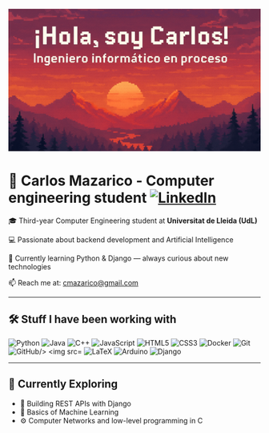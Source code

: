 ![Banner](https://raw.githubusercontent.com/caarlos-04/caarlos-04/main/banner_rectangular.png)

# 👋 Carlos Mazarico - Computer engineering student [<img src="https://raw.githubusercontent.com/maurodesouza/profile-readme-generator/master/src/assets/icons/social/linkedin/default.svg" width="30" alt="LinkedIn"/>]([https://www.linkedin.com/in/caarlos-04/](https://www.linkedin.com/in/carlos-mazarico/))

🎓 Third-year Computer Engineering student at **Universitat de Lleida (UdL)**  

💻 Passionate about backend development and Artificial Intelligence  

🌱 Currently learning Python & Django — always curious about new technologies  

📫 Reach me at: [cmazarico@gmail.com](mailto:cmazarico@gmail.com)  

---

## 🛠️ Stuff I have been working with

<p>
  <img src="https://camo.githubusercontent.com/1594bb61e85b22739a2e8fa02ea68154f8969efc2f280a47f2602f99d5f0fc0e/68747470733a2f2f736b696c6c69636f6e732e6465762f69636f6e733f693d7079" alt="Python"/>
  <img src="https://camo.githubusercontent.com/9e02c0426b198d80f933ea32f92142c36ce703345e524caa6c7f38fa338aaf9f/68747470733a2f2f736b696c6c69636f6e732e6465762f69636f6e733f693d6a617661" alt="Java"/>
  <img src="https://camo.githubusercontent.com/33a88742a4c2007e41b467f181b79c7f68650b056f27ac9d38176995f68ad586/68747470733a2f2f736b696c6c69636f6e732e6465762f69636f6e733f693d637070" alt="C++"/>
  <img src="https://camo.githubusercontent.com/16edff857d92b7794d5f4241aa88b9db4463d06eb52b38624a5fe1cad1584e53/68747470733a2f2f736b696c6c69636f6e732e6465762f69636f6e733f693d6a73" alt="JavaScript"/>
  <img src="https://camo.githubusercontent.com/49179b69f7956cc4b5e5e7987d011103b7e3ffc20c55ca4a43c8ff214c3b6796/68747470733a2f2f736b696c6c69636f6e732e6465762f69636f6e733f693d68746d6c" alt="HTML5"/>
  <img src="https://camo.githubusercontent.com/a266b2536a9f4e1b8dc325ca89d9ce8e7f323c1e140f8b830a42f474a56e3b4c/68747470733a2f2f736b696c6c69636f6e732e6465762f69636f6e733f693d637373" alt="CSS3"/>
  <img src="https://camo.githubusercontent.com/869b011ef3778c6dce9288ee988f59caec696153e3afb7219d858c05d317e368/68747470733a2f2f736b696c6c69636f6e732e6465762f69636f6e733f693d646f636b6572" alt="Docker"/>
  <img src="https://camo.githubusercontent.com/a2322ca134c223fe4b49d637be98c3b8d9b907e8ef9c601c4bc8ce2a5824e269/68747470733a2f2f736b696c6c69636f6e732e6465762f69636f6e733f693d676974" alt="Git"/>
  <img src="https://camo.githubusercontent.com/dbe4ba9617b5f2b9c3c12682ab9b2c687078af1cd25a2f545461157d8e1e7401/68747470733a2f2f736b696c6c69636f6e732e6465762f69636f6e733f693d676974687562" alt="GitHub/>
  <img src="https://camo.githubusercontent.com/9014b769870c72135626acc402d6c10df9de0908d4ab8ae9b8848cef7de9fcc9/68747470733a2f2f736b696c6c69636f6e732e6465762f69636f6e733f693d6861736b656c6c" alt="Haskell"/>
  <img src="https://camo.githubusercontent.com/c3424f5ce74d44bb6483d666da9e75c2be267b3eb80c0f5b618868cbf3533cb0/68747470733a2f2f736b696c6c69636f6e732e6465762f69636f6e733f693d6c61746578" alt="LaTeX"/>
  <img src="https://camo.githubusercontent.com/ae702955d049536071f036a726df166d8a2119e4aca31cc092fb587e28b01aa3/68747470733a2f2f736b696c6c69636f6e732e6465762f69636f6e733f693d61726475696e6f" alt="Arduino"/>
  <img src="https://camo.githubusercontent.com/0f0e15aef74036399b03911fdc5b9765dd4faf8e09a4a28499cbede28a2b5f48/68747470733a2f2f736b696c6c69636f6e732e6465762f69636f6e733f693d646a616e676f" alt="Django"/>
</p>


---
<!-- <img src="https://github-readme-stats.vercel.app/api?username=caarlos-04&show_icons=true&theme=dracula" /> -->
<!-- <img src="https://github-readme-stats.vercel.app/api/top-langs/?username=caarlos-04&layout=compact&theme=dracula" /> -->

## 🧠 Currently Exploring

- 🐍 Building REST APIs with Django
- 🤖 Basics of Machine Learning
- ⚙️ Computer Networks and low-level programming in C



